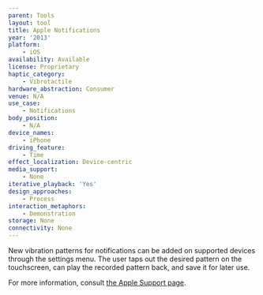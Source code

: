 ```yaml
---
parent: Tools
layout: tool
title: Apple Notifications
year: '2013'
platform:
    - iOS
availability: Available
license: Proprietary
haptic_category:
    - Vibrotactile
hardware_abstraction: Consumer
venue: N/A
use_case:
    - Notifications
body_position:
    - N/A
device_names:
    - iPhone
driving_feature:
    - Time
effect_localization: Device-centric
media_support:
    - None
iterative_playback: 'Yes'
design_approaches:
    - Process
interaction_metaphors:
    - Demonstration
storage: None
connectivity: None
---
```

New vibration patterns for notifications can be added on supported devices through the settings menu.
The user taps out the desired pattern on the touchscreen, can play the recorded pattern back, and save it for later use.

For more information, consult [the Apple Support page](https://support.apple.com/en-ca/guide/iphone/iph07c867f28/12.0/ios/12.0).
